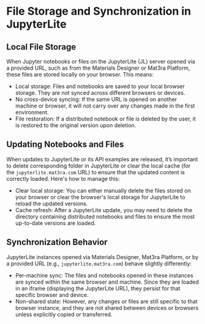 # File Storage and Synchronization in JupyterLite

## Local File Storage

When Jupyter notebooks or files on the JupyterLite (JL) server opened via a provided URL, such as from the Materials Designer or Mat3ra Platform, these files are stored locally on your browser. This means:

- Local storage: Files and notebooks are saved to your local browser storage. They are not synced across different browsers or devices.
- No cross-device syncing: If the same URL is opened on another machine or browser, it will not carry over any changes made in the first environment.
- File restoration: If a distributed notebook or file is deleted by the user, it is restored to the original version upon deletion.

## Updating Notebooks and Files

When updates to JupyterLite or its API examples are released, it’s important to delete corresponding folder in JupyterLite or clear the local cache (for the `jupyterlite.mat3ra.com` URL) to ensure that the updated content is correctly loaded. Here's how to manage this:

- Clear local storage: You can either manually delete the files stored on your browser or clear the browser's local storage for JupyterLite to reload the updated versions.
- Cache refresh: After a JupyterLite update, you may need to delete the directory containing distributed notebooks and files to ensure the most up-to-date versions are loaded.

## Synchronization Behavior

JupyterLite instances opened via Materials Designer, Mat3ra Platform, or by a provided URL (e.g., `jupyterlite.mat3ra.com`) behave slightly differently:

- Per-machine sync: The files and notebooks opened in these instances are synced within the same browser and machine. Since they are loaded in an iframe (displaying the JupyterLite URL), they persist for that specific browser and device.
- Non-shared state: However, any changes or files are still specific to that browser instance, and they are not shared between devices or browsers unless explicitly copied or transferred.

